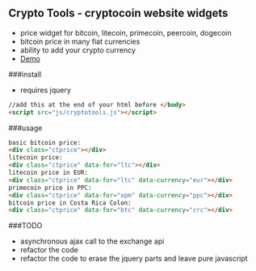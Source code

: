 ## Crypto Tools - cryptocoin website widgets
* price widget  for bitcoin, litecoin, primecoin, peercoin, dogecoin
* bitcoin price in many fiat currencies
* ability to add your crypto currency
* <a href="cryptotools.ulkas.eu">Demo</a>

###install
* requires jquery

```html
//add this at the end of your html before </body>
<script src="js/cryptotools.js"></script>
```

###usage
```html
basic bitcoin price:
<div class="ctprice"></div>
litecoin price:
<div class="ctprice" data-for="ltc"></div>
litecoin price in EUR:
<div class="ctprice" data-for="ltc" data-currency="eur"></div>
primecoin price in PPC:
<div class="ctprice" data-for="xpm" data-currency="ppc"></div>
bitcoin price in Costa Rica Colon:
<div class="ctprice" data-for="btc" data-currency="crc"></div>
```

###TODO
* asynchronous ajax call to the exchange api
* refactor the code 
* refactor the code to erase the jquery parts and leave pure javascript